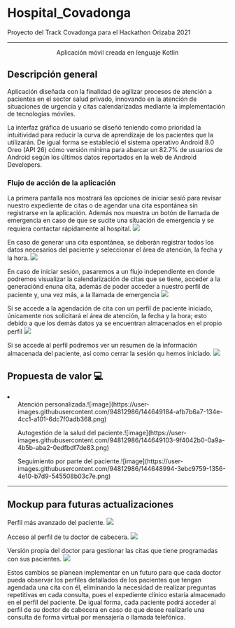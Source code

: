 # Hospital_Covadonga
Proyecto del Track Covadonga para el Hackathon Orizaba 2021

---
<p align="center">
  Aplicación móvil creada en lenguaje Kotlin
</p>


## Descripción general
Aplicación diseñada con la finalidad de agilizar procesos de atención a pacientes en el sector salud privado, innovando en la atención de situaciones de urgencia y citas calendarizadas mediante la implementación de tecnologías móviles.

La interfaz gráfica de usuario se diseñó teniendo como prioridad la intuitividad para reducir la curva de aprendizaje de los pacientes que la utilizarán. De igual forma se estableció el sistema operativo Android 8.0 Oreo (API 26) cómo versión mínima para abarcar un 82.7% de usuarios de Android según los últimos datos reportados en la web de Android Developers.

### Flujo de acción de la aplicación
La primera pantalla nos mostrará las opciones de iniciar sesió para revisar nuestro expediente de citas o de agendar una cita espontánea sin registrarse en la aplicación. Además nos muestra un botón de llamada de emergencia en caso de que se sucite una situación de emergencia y se requiera contactar rápidamente al hospital.
<img src="https://photos.app.goo.gl/87wmUJm2MJxQjsz16"/>


En caso de generar una cita espontánea, se deberán registrar todos los datos necesarios del paciente y seleccionar el área de atención, la fecha y la hora.
<img src="https://photos.app.goo.gl/kRbuehFem13Vy9YK9"/>


En caso de iniciar sesión, pasaremos a un flujo independiente en donde podremos visualizar la calendarización de citas que se tiene, acceder a la generaciónd enuna cita, además de poder acceder a nuestro perfil de paciente y, una vez más, a la llamada de emergencia
<img src="https://photos.app.goo.gl/m9aJr7zXmT4m16t26"/>


Si se accede a la agendación de cita con un perfil de paciente iniciado, únicamente nos solicitará el área de atención, la fecha y la hora; esto debido a que los demás datos ya se encuentran almacenados en el propio perfil
<img src="https://photos.app.goo.gl/eRhVbiQmTFipn8oD7"/>


Si se accede al perfil podremos ver un resumen de la información almacenada del paciente, así como cerrar la sesión qu hemos iniciado.
<img src="https://photos.app.goo.gl/sCvMtMFWgJiaXniy7"/>


## Propuesta de valor 💻
<li>
  <ul>Atención personalizada.![image](https://user-images.githubusercontent.com/94812986/144649184-afb7b6a7-134e-4cc1-a101-6dc7f0adb368.png)</ul>
  <ul>Autogestión de la salud del paciente.![image](https://user-images.githubusercontent.com/94812986/144649103-9f4042b0-0a9a-4b5b-aba2-0edfbdf7de83.png)</ul>
  <ul>Seguimiento por parte del paciente.![image](https://user-images.githubusercontent.com/94812986/144648994-3ebc9759-1356-4e10-b7d9-545508b03c7e.png)</ul>
</li>


---
## Mockup para futuras actualizaciones

Perfil más avanzado del paciente.
<img src="https://photos.app.goo.gl/zhk88R3z5aPdQHko6"/>


Acceso al perfil de tu doctor de cabecera.
<img src="https://photos.app.goo.gl/ZbEUJyeh7DfeiWMe6"/>

Versión propia del doctor para gestionar las citas que tiene programadas con sus pacientes.
<img src="https://photos.app.goo.gl/qj3mmKHkmV5RDmLS7"/>


Estos cambios se planean implementar en un futuro para que cada doctor pueda observar los perfiles detallados de los pacientes que tengan agendada una cita con él, eliminando la necesidad de realizar preguntas repetitivas en cada consulta, pues el expediente clínico estaría almacenado en el perfil del paciente. De igual forma, cada paciente podrá acceder al perfil de su doctor de cabecera en caso de que desee realizarle una consulta de forma virtual por mensajería o llamada telefónica.
